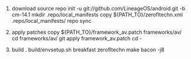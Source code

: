1. download source
repo init -u git://github.com/LineageOS/android.git -b cm-14.1
mkdir .repo/local_manifests
copy ${PATH_TO}/zerofltechn.xml .repo/local_manifests/
repo sync

2. apply patches
copy ${PATH_TO}/framework_av.patch frameworks/av/
cd frameworks/av/
git apply framework_av.patch
cd -

3. build
. build/envsetup.sh
breakfast zerofltechn
make bacon -j8
